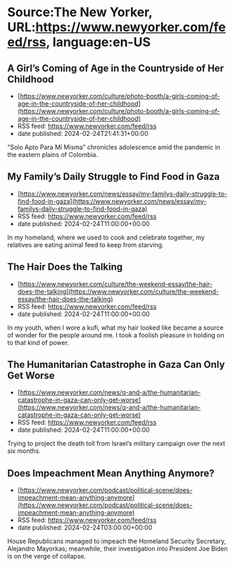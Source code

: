 # Source:The New Yorker, URL:https://www.newyorker.com/feed/rss, language:en-US

## A Girl’s Coming of Age in the Countryside of Her Childhood
 - [https://www.newyorker.com/culture/photo-booth/a-girls-coming-of-age-in-the-countryside-of-her-childhood](https://www.newyorker.com/culture/photo-booth/a-girls-coming-of-age-in-the-countryside-of-her-childhood)
 - RSS feed: https://www.newyorker.com/feed/rss
 - date published: 2024-02-24T21:41:31+00:00

“Solo Apto Para Mí Misma” chronicles adolescence amid the pandemic in the eastern plains of Colombia.

## My Family’s Daily Struggle to Find Food in Gaza
 - [https://www.newyorker.com/news/essay/my-familys-daily-struggle-to-find-food-in-gaza](https://www.newyorker.com/news/essay/my-familys-daily-struggle-to-find-food-in-gaza)
 - RSS feed: https://www.newyorker.com/feed/rss
 - date published: 2024-02-24T11:00:00+00:00

In my homeland, where we used to cook and celebrate together, my relatives are eating animal feed to keep from starving.

## The Hair Does the Talking
 - [https://www.newyorker.com/culture/the-weekend-essay/the-hair-does-the-talking](https://www.newyorker.com/culture/the-weekend-essay/the-hair-does-the-talking)
 - RSS feed: https://www.newyorker.com/feed/rss
 - date published: 2024-02-24T11:00:00+00:00

In my youth, when I wore a kufi, what my hair looked like became a source of wonder for the people around me. I took a foolish pleasure in holding on to that kind of power.

## The Humanitarian Catastrophe in Gaza Can Only Get Worse
 - [https://www.newyorker.com/news/q-and-a/the-humanitarian-catastrophe-in-gaza-can-only-get-worse](https://www.newyorker.com/news/q-and-a/the-humanitarian-catastrophe-in-gaza-can-only-get-worse)
 - RSS feed: https://www.newyorker.com/feed/rss
 - date published: 2024-02-24T11:00:00+00:00

Trying to project the death toll from Israel’s military campaign over the next six months.

## Does Impeachment Mean Anything Anymore?
 - [https://www.newyorker.com/podcast/political-scene/does-impeachment-mean-anything-anymore](https://www.newyorker.com/podcast/political-scene/does-impeachment-mean-anything-anymore)
 - RSS feed: https://www.newyorker.com/feed/rss
 - date published: 2024-02-24T03:00:00+00:00

House Republicans managed to impeach the Homeland Security Secretary, Alejandro Mayorkas; meanwhile, their investigation into President Joe Biden is on the verge of collapse.

